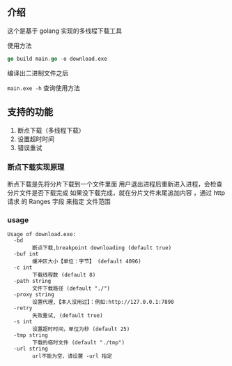 ## 介绍


这个是基于 golang 实现的多线程下载工具

使用方法
```go
go build main.go -o download.exe


```

编译出二进制文件之后

`main.exe -h`
查询使用方法

## 支持的功能
1. 断点下载（多线程下载）
2. 设置超时时间
3. 错误重试


### 断点下载实现原理

断点下载是先将分片下载到一个文件里面
用户退出进程后重新进入进程，会检查分片文件是否下载完成
如果没下载完成，就在分片文件末尾追加内容 ，通过  http 请求 的 Ranges 字段 来指定 文件范围

### usage

```
Usage of download.exe:
  -bd
        断点下载,breakpoint downloading (default true)
  -buf int
        缓冲区大小【单位：字节】 (default 4096)
  -c int
        下载线程数 (default 8)
  -path string
        文件下载路径 (default "./")
  -proxy string
        设置代理,【本人没用过】：例如:http://127.0.0.1:7890
  -retry
        失败重试, (default true)
  -s int
        设置超时时间，单位为秒 (default 25)
  -tmp string
        下载的临时文件 (default "./tmp")
  -url string
        url不能为空，请设置 -url 指定

```
